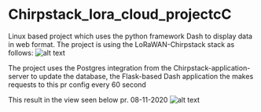 # Chirpstack_lora_cloud_projectcC
Linux based project which uses the python framework Dash to display data in web format.
The project is using the LoRaWAN-Chirpstack stack as follows: 
![alt text](https://github.com/JacobKjaerager/Chirpstack_lora_cloud_project/tree/main/non_code_graphics/Architecture_lora_project.svg?raw=true)

The project uses the Postgres integration from the Chirpstack-application-server to update the database, the Flask-based Dash application the makes requests to this pr config every 60 second 

This result in the view seen below pr. 08-11-2020
![alt text](https://github.com/JacobKjaerager/Chirpstack_lora_cloud_project/blob/main/non_code_graphics/Web_view.PNG?raw=true)
